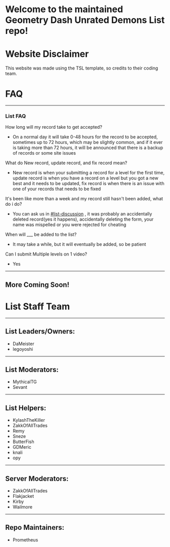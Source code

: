 # Welcome to the maintained Geometry Dash Unrated Demons List repo!

# Website Disclaimer

This website was made using the TSL template, so credits to their coding team.

# FAQ

---
### List FAQ

How long will my record take to get accepted?

- On a normal day it will take 0-48 hours for the record to be accepted,
  sometimes up to 72 hours, which may be slightly common, and if it ever is
  taking more than 72 hours, it will be announced that there is a backup of
  records or some site issues

What do New record, update record, and fix record mean?

- New record is when your submitting a record for a level for the first time,
  update record is when you have a record on a level but you got a new best and
  it needs to be updated, fix record is when there is an issue with one of your
  records that needs to be fixed

It's been like more than a week and my record still hasn't been added, what do i
do?

- You can ask us in
  [#list-discussion](https://discord.com/channels/381513933250494475/381968184875417610)
  , it was probably an accidentally deleted record(yes it happens), accidentally
  deleting the form, your name was mispelled or you were rejected for cheating

When will \_\_\_ be added to the list?

- It may take a while, but it will eventually be added, so be patient

Can I submit Multiple levels on 1 video?

- Yes

---

## More Coming Soon!

# List Staff Team

---

## List Leaders/Owners:

- DaMeister
- legoyoshi

---

## List Moderators:

- MythicalTG
- Sevant

---

## List Helpers:

- KylashTheKiller
- ZakkOfAllTrades
- Remy
- Sneze
- ButterFish
- GDMeric
- knali
- opy

---

## Server Moderators:

- ZakkOfAllTrades
- Flakjacket
- Kirby
- Wailmore

---

## Repo Maintainers:

- Prometheus
